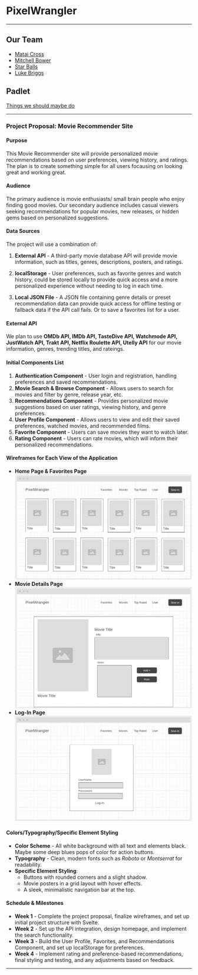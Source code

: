 # PixelWrangler
---
## Our Team
- [Matai Cross](https://github.com/GMCRM)
- [Mitchell Bower](https://github.com/mbower00)
- [Star Balls](https://github.com/starb520)
- [Luke Briggs](https://github.com/uplandwave)

## Padlet 
[Things we should maybe do](https://padlet.com/dasagi1467/pixel-wrangler-qm7c8xmzm2zpgymn)

---

### **Project Proposal: Movie Recommender Site**

#### **Purpose**
This Movie Recommender site will provide personalized movie recommendations based on user preferences, viewing history, and ratings. The plan is to create something simple for all users focausing on looking great and working great.

#### **Audience**
The primary audience is movie enthusiasts/ small brain people who enjoy finding good movies. Our secondary audience includes casual viewers seeking recommendations for popular movies, new releases, or hidden gems based on personalized suggestions.

#### **Data Sources**
The project will use a combination of:
1. **External API** - A third-party movie database API will provide movie information, such as titles, genres, descriptions, posters, and ratings.

2. **localStorage** - User preferences, such as favorite genres and watch history, could be stored locally to provide quick access and a more personalized experience without needing to log in each time.

3. **Local JSON File** - A JSON file containing genre details or preset recommendation data can provide quick access for offline testing or fallback data if the API call fails. Or to save a favorites list for a user. 

#### **External API**
We plan to use **OMDb API, IMDb API, TasteDive API, Watchmode API, JustWatch API, Trakt API, Netflix Roulette API, Utelly API** for our movie information, genres, trending titles, and rateings.

#### **Initial Components List**
1. **Authentication Component** - User login and registration, handling preferences and saved recommendations.
2. **Movie Search & Browse Component** - Allows users to search for movies and filter by genre, release year, etc.
3. **Recommendations Component** - Provides personalized movie suggestions based on user ratings, viewing history, and genre preferences.
4. **User Profile Component** - Allows users to view and edit their saved preferences, watched movies, and recommended films.
5. **Favorite Component** - Users can save movies they want to watch later.
6. **Rating Component** - Users can rate movies, which will inform their personalized recommendations.

#### **Wireframes for Each View of the Application**
- **Home Page & Favorites Page**
![Home](./Public/Pictures/Home.png)
- **Movie Details Page**
![Info](./Public/Pictures/Info.png)
- **Log-In Page**
![login](./Public/Pictures/LogIn.png)

#### **Colors/Typography/Specific Element Styling**
- **Color Scheme** - All white background with all text and elements black. Maybe some deep blues pops of color for action buttons.
- **Typography** - Clean, modern fonts such as *Roboto* or *Montserrat* for readability.
- **Specific Element Styling**:
  - Buttons with rounded corners and a slight shadow.
  - Movie posters in a grid layout with hover effects.
  - A sleek, minimalistic navigation bar at the top.

#### **Schedule & Milestones**
- **Week 1** - Complete the project proposal, finalize wireframes, and set up initial project structure with Svelte.
- **Week 2** - Set up the API integration, design homepage, and implement the search functionality.
- **Week 3** - Build the User Profile, Favorites, and Recommendations Component, and set up localStorage for preferences.
- **Week 4** - Implement rating and preference-based recommendations, final styling and testing, and any adjustments based on feedback.

---

